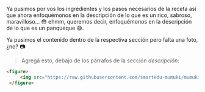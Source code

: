 Ya pusimos por vos los ingredientes y los pasos necesarios de la receta así que ahora enfoquémonos en la descripción de lo que es un rico, sabroso, maravilloso… :flushed: ehmm, queremos decir, enfoquémonos en la descripción de lo que es un panqueque :sweat_smile:. 

Ya pusimos el contenido dentro de la respectiva sección pero falta una foto, ¿no? :camera: 

> Agregá esto, debajo de los párrafos de la sección _descripción_:
>  
``` html
<figure> 
     <img src="https://raw.githubusercontent.com/smartedu-mumuki/mumuki-guia-html-estructura/master/images/panqueques.jpg" alt="Panqueques" width=30%>
 </figure>
```
